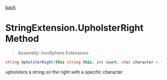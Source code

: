 ﻿

[back](/IronSphere.Extensions/types/StringExtension)

# StringExtension.UpholsterRight Method

> Assembly: IronSphere.Extensions

```csharp
string UpholsterRight(this string this, int count, char character = ' ')
```

upholsters a string on the right with a specific character

 